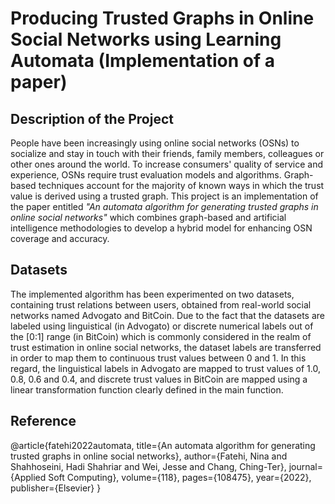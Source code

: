 # Producing Trusted Graphs in Online Social Networks using Learning Automata (Implementation of a paper)

## Description of the Project
People have been increasingly using online social networks (OSNs) to socialize and stay in touch with their friends, family members, colleagues or other ones around the world. To increase consumers' quality of service and experience, OSNs require trust evaluation models and algorithms. Graph-based techniques account for the majority of known ways in which the trust value is derived using a trusted graph. This project is an implementation of the paper entitled _"An automata algorithm for generating trusted graphs in online social networks"_ which combines graph-based and artificial intelligence methodologies to develop a hybrid model for enhancing OSN coverage and accuracy.

## Datasets
The implemented algorithm has been experimented on two datasets, containing trust relations between users, obtained from real-world social networks named Advogato and BitCoin. Due to the fact that the datasets are labeled using linguistical (in Advogato) or discrete numerical labels out of the [0:1] range (in BitCoin) which is commonly considered in the realm of trust estimation in online social networks, the dataset labels are transferred in order to map them to continuous trust values between 0 and 1. In this regard, the linguistical labels in Advogato are mapped to trust values of 1.0, 0.8, 0.6 and 0.4, and discrete trust values in BitCoin are mapped using a linear transformation function clearly defined in the main function.

## Reference
@article{fatehi2022automata,
  title={An automata algorithm for generating trusted graphs in online social networks},
  author={Fatehi, Nina and Shahhoseini, Hadi Shahriar and Wei, Jesse and Chang, Ching-Ter},
  journal={Applied Soft Computing},
  volume={118},
  pages={108475},
  year={2022},
  publisher={Elsevier}
}
